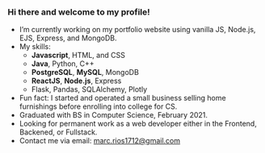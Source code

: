 ### Hi there and welcome to my profile!

- I’m currently working on my portfolio website using vanilla JS, Node.js, EJS, Express, and MongoDB.
- My skills:
    - **Javascript**, HTML, and CSS
    - **Java**, Python, C++
    - **PostgreSQL**, **MySQL**, MongoDB
    - **ReactJS**, **Node.js**, Express
    - Flask, Pandas, SQLAlchemy, Plotly
- Fun fact: I started and operated a small business selling home furnishings before enrolling into college for CS.
- Graduated with BS in Computer Science, February 2021.
- Looking for permanent work as a web developer either in the Frontend, Backened, or Fullstack.  
- Contact me via email: marc.rios1712@gmail.com
<!--
**mkurmarc/mkurmarc** is a ✨ _special_ ✨ repository because its `README.md` (this file) appears on your GitHub profile.

Here are some ideas to get you started:

- 🔭 I’m currently working on ...
- 🌱 I’m currently learning ...
- 👯 I’m looking to collaborate on ...
- 🤔 I’m looking for help with ...
- 💬 Ask me about ...
- 📫 How to reach me: ...
- 😄 Pronouns: ...
- ⚡ Fun fact: ...
-->

